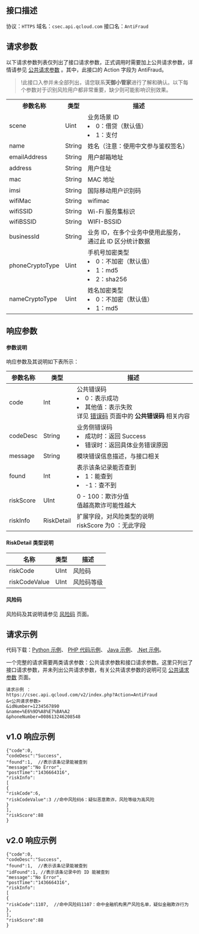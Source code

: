 
## 接口描述
协议：`HTTPS`
域名：`csec.api.qcloud.com`
接口名：`AntiFraud`

## 请求参数
以下请求参数列表仅列出了接口请求参数，正式调用时需要加上公共请求参数，详情请参见 [公共请求参数](https://cloud.tencent.com/document/product/295/7279) 。其中，此接口的 Action 字段为 AntiFraud。

>!此接口入参并未全部列出，请您联系**天御小管家**进行了解和确认。以下每个参数对于识别风险用户都非常重要，缺少则可能影响识别效果。  

<table>
<tr>
<th>参数名称</th>
<th>类型</th>
<th>描述</th></tr>
<tr>
<td>scene</td>
<td>Uint</td>
<td>业务场景 ID</br><li>0：借贷（默认值）</br><li>1：支付</td>
</tr>
<tr>
<td>name</td>
<td>String</td>
<td>姓名（注意：使用中文参与鉴权签名）</td>
</tr>
<tr>
<td>emailAddress</td>
<td>String</td>
<td>用户邮箱地址</td>
</tr>
<tr>
<td>address</td>
<td>String</td>
<td>用户住址</td>
</tr>
<tr>
<td>mac</td>
<td>String</td>
<td>MAC 地址</td>
</tr>
<tr>
<td>imsi</td>
<td>String</td>
<td>国际移动用户识别码</td>
</tr>


<tr>
<td>wifiMac</td>
<td>String</td>
<td>wifimac</td>
</tr>
<tr>
<td>wifiSSID</td>
<td>String</td>
<td>Wi-Fi 服务集标识</td>
</tr>
<tr>
<td>wifiBSSID</td>
<td>String</td>
<td>WIFI-BSSID</td>
</tr>
<tr>
<td>businessId</td>
<td>String</td>
<td>业务 ID，在多个业务中使用此服务，通过此 ID 区分统计数据</td>
</tr>
<tr>
<td> phoneCryptoType</td>
<td> Uint</td>
<td> 手机号加密类型</br><li>0：不加密（默认值）</br><li>1：md5</br><li>2：sha256</td>
</tr>
<tr>
<td> nameCryptoType</td>
<td> Uint</td>
<td> 姓名加密类型</br><li>0：不加密（默认值）</br><li>1：md5
</td>
</tr>
</table>

## 响应参数
#### 参数说明
响应参数及其说明如下表所示：

| 参数名称 | 类型 | 描述 |
| ----- | ----- | ----- |
| code | Int | 公共错误码</br><li>0：表示成功</br><li>其他值：表示失败</br>详见 [错误码](https://cloud.tencent.com/document/product/295/7285) 页面中的 **公共错误码** 相关内容 |
| codeDesc | String | 业务侧错误码</br><li>成功时：返回 Success</br><li>错误时：返回具体业务错误原因 |
| message | String | 模块错误信息描述，与接口相关 |
| found | Int | 表示该条记录能否查到</br><li>1：能查到</br><li>-1：查不到 |
| riskScore | UInt | 0 - 100：欺诈分值</br>值越高欺诈可能性越大 |
| riskInfo | RiskDetail | 扩展字段，对风险类型的说明</br>riskScore 为0 ：无此字段 |

#### RiskDetail 类型说明

| 名称 | 类型 | 描述 |
| ----- | ----- | ----- |
| riskCode | UInt | 风险码 |
| riskCodeValue | UInt | 风险码等级 |

#### 风险码
风险码及其说明请参见 [风险码](https://cloud.tencent.com/document/product/668/14278) 页面。

## 请求示例
代码下载：[Python 示例](https://main.qcloudimg.com/raw/c0a92b67eac5985b0c8112862fc603bf.zip)、 [PHP 代码示例](https://mc.qcloudimg.com/static/archive/06397c265ae2dc364f2f47559125ce5b/AntiFraud.php.zip)、 [Java 示例](https://main.qcloudimg.com/raw/e5618db6c20e99fbbd6a2fee83a815c2.zip)、 [.Net 示例](https://mc.qcloudimg.com/static/archive/05c3d0f6edbcd297502ab7407e91275b/AntiFraud.zip)。

一个完整的请求需要两类请求参数：公共请求参数和接口请求参数。这里只列出了接口请求参数，并未列出公共请求参数，有关公共请求参数的说明可见 [公共请求参数](https://cloud.tencent.com/document/product/295/7279) 页面。

```
请求示例 ：
https://csec.api.qcloud.com/v2/index.php?Action=AntiFraud
&<公共请求参数>
&idNumber=1234567890
&name=%E6%9D%A8%E7%BA%A2
&phoneNumber=008613246208548
```

## v1.0 响应示例
```
{"code":0,
"codeDesc":"Success",
"found":1,  //表示该条记录能被查到
"message":"No Error",
"postTime":"1436664316",
"riskInfo":
[    
{
"riskCode":6,
"riskCodeValue":3 //命中风险码6：疑似恶意欺诈，风险等级为高风险
}
], 
"riskScore":88
}
```
## v2.0 响应示例
```
{"code":0,
"codeDesc":"Success",
"found":1,  //表示该条记录能被查到
"idFound":1, //表示该条记录中的 ID 能被查到
"message":"No Error",
"postTime":"1436664316",
"riskInfo":
[
{
"riskCode":1107,  //命中风险码1107：命中金融机构黑产风险名单，疑似金融欺诈行为
},     
], 
"riskScore":88
}
```

